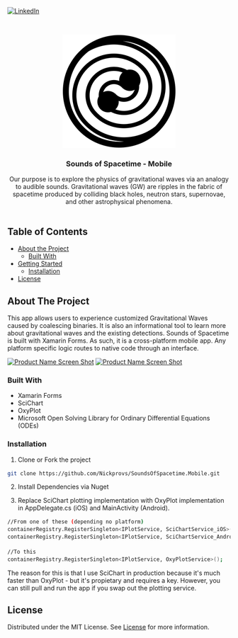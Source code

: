 <!-- PROJECT SHIELDS -->
<!--
*** I'm using markdown "reference style" links for readability.
*** Reference links are enclosed in brackets [ ] instead of parentheses ( ).
*** See the bottom of this document for the declaration of the reference variables
*** for contributors-url, forks-url, etc. This is an optional, concise syntax you may use.
*** https://www.markdownguide.org/basic-syntax/#reference-style-links
-->

[![LinkedIn][linkedin-shield]][linkedin-url]

<!-- PROJECT LOGO -->
<br />
<p align="center">
  <a href="https://github.com/Nickprovs/SoundsOfSpacetime.Mobile">
    <img src="_meta/logo.png" alt="Logo" width="256" height="256">
  </a>

  <h3 align="center">Sounds of Spacetime - Mobile</h3>

  <p align="center">
    Our purpose is to explore the physics of gravitational waves via an analogy to audible sounds. Gravitational waves (GW) are ripples in the fabric of spacetime produced by colliding black holes, neutron stars, supernovae, and other astrophysical phenomena. 
    <br />
    <br />
  </p>
</p>

<!-- TABLE OF CONTENTS -->

## Table of Contents

- [About the Project](#about-the-project)
  - [Built With](#built-with)
- [Getting Started](#getting-started)
  - [Installation](#installation)
- [License](#license)

<!-- ABOUT THE PROJECT -->

## About The Project

This app allows users to experience customized Gravitational Waves caused by coalescing binaries. It is also an informational tool to learn more about gravitational waves and the existing detections.
Sounds of Spacetime is built with Xamarin Forms. As such, it is a cross-platform mobile app. Any platform specific logic routes to native code through an interface.


[![Product Name Screen Shot][product-screenshot]](/_meta/sample_simulator_1_android.jpg)
[![Product Name Screen Shot][product-screenshot]](/_meta/sample_simulator_1_ios.jpg)
### Built With

- Xamarin Forms
- SciChart
- OxyPlot
- Microsoft Open Solving Library for Ordinary Differential Equations (ODEs)

<!-- GETTING STARTED -->

### Installation

1. Clone or Fork the project

```sh
git clone https://github.com/Nickprovs/SoundsOfSpacetime.Mobile.git
```
2. Install Dependencies via Nuget

3. Replace SciChart plotting implementation with OxyPlot implementation in AppDelegate.cs (iOS) and MainActivity (Android).

```sh
//From one of these (depending no platform)
containerRegistry.RegisterSingleton<IPlotService, SciChartService_iOS>();
containerRegistry.RegisterSingleton<IPlotService, SciChartService_Android>();

//To this
containerRegistry.RegisterSingleton<IPlotService, OxyPlotService>();
```

The reason for this is that I use SciChart in production because it's much faster than OxyPlot - but it's propietary and requires a key.
However, you can still pull and run the app if you swap out the plotting service.

<!-- LICENSE -->

## License

Distributed under the MIT License. See [License](LICENSE.md) for more information.

<!-- MARKDOWN LINKS & IMAGES -->
<!-- https://www.markdownguide.org/basic-syntax/#reference-style-links -->

[license-shield]: https://img.shields.io/badge/License-MIT-yellow.svg
[license-url]: https://github.com/nickprovs/ballpit/blob/master/LICENSE.txt
[linkedin-shield]: https://img.shields.io/badge/-LinkedIn-black.svg?style=flat-square&logo=linkedin&colorB=555
[linkedin-url]: https://linkedin.com/in/nickprovs
[product-screenshot]: _meta/sample.jpg
